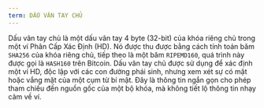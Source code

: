 ```yaml
---
term: DẤU VÂN TAY CHỦ
---
```


Dấu vân tay chủ là một dấu vân tay 4 byte (32-bit) của khóa riêng chủ trong một ví Phân Cấp Xác Định (HD). Nó được thu được bằng cách tính toán băm `SHA256` của khóa riêng chủ, tiếp theo là một băm `RIPEMD160`, quá trình này được gọi là `HASH160` trên Bitcoin. Dấu vân tay chủ được sử dụng để xác định một ví HD, độc lập với các con đường phái sinh, nhưng xem xét sự có mặt hoặc vắng mặt của một cụm từ bí mật. Đây là thông tin ngắn gọn cho phép tham chiếu đến nguồn gốc của một bộ khóa, mà không tiết lộ thông tin nhạy cảm về ví.